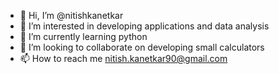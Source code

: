 - 👋 Hi, I’m @nitishkanetkar
- 👀 I’m interested in developing applications and data analysis
- 🌱 I’m currently learning python
- 💞️ I’m looking to collaborate on developing small calculators
- 📫 How to reach me nitish.kanetkar90@gmail.com

<!---
nitishkanetkar/nitishkanetkar is a ✨ special ✨ repository because its `README.md` (this file) appears on your GitHub profile.
You can click the Preview link to take a look at your changes.
--->
